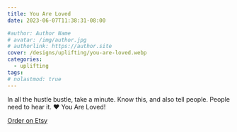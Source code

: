 ```yaml
---
title: You Are Loved
date: 2023-06-07T11:38:31-08:00

#author: Author Name
# avatar: /img/author.jpg
# authorlink: https://author.site
cover: /designs/uplifting/you-are-loved.webp
categories:
  - uplifting
tags:
# nolastmod: true
---
```


In all the hustle bustle, take a minute. Know this, and also tell people. People need to hear it. ❤️
You Are Loved!

<!--more-->
[Order on Etsy](https://www.etsy.com/ca/listing/1070707087/you-are-loved-hoodies)
